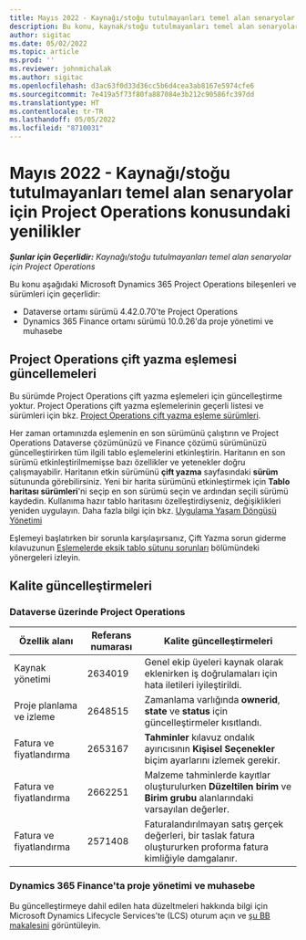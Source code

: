 ```yaml
---
title: Mayıs 2022 - Kaynağı/stoğu tutulmayanları temel alan senaryolar için Project Operations konusundaki yenilikler
description: Bu konu, kaynak/stoğu tutulmayanları temel alan senaryolar için Microsoft Dynamics 365 Project Operations'ın Mayıs 2022 sürümünde kullanılabilen kalite güncelleştirmeleri hakkında bilgi sağlar.
author: sigitac
ms.date: 05/02/2022
ms.topic: article
ms.prod: ''
ms.reviewer: johnmichalak
ms.author: sigitac
ms.openlocfilehash: d3ac63f0d33d36cc5b6d4cea3ab8167e5974cfe6
ms.sourcegitcommit: 7e419a5f73f80fa887084e3b212c90586fc397dd
ms.translationtype: HT
ms.contentlocale: tr-TR
ms.lasthandoff: 05/05/2022
ms.locfileid: "8710031"
---
```

# <a name="whats-new-may-2022---project-operations-for-resourcenon-stocked-based-scenarios"></a>Mayıs 2022 - Kaynağı/stoğu tutulmayanları temel alan senaryolar için Project Operations konusundaki yenilikler

_**Şunlar için Geçerlidir:** Kaynağı/stoğu tutulmayanları temel alan senaryolar için Project Operations_

Bu konu aşağıdaki Microsoft Dynamics 365 Project Operations bileşenleri ve sürümleri için geçerlidir:

- Dataverse ortamı sürümü 4.42.0.70'te Project Operations
- Dynamics 365 Finance ortamı sürümü 10.0.26'da proje yönetimi ve muhasebe

## <a name="project-operations-dual-write-maps-updates"></a>Project Operations çift yazma eşlemesi güncellemeleri

Bu sürümde Project Operations çift yazma eşlemeleri için güncelleştirme yoktur. Project Operations çift yazma eşlemelerinin geçerli listesi ve sürümleri için bkz. [Project Operations çift yazma eşleme sürümleri](../environment/resource-dual-write-maps.md).

Her zaman ortamınızda eşlemenin en son sürümünü çalıştırın ve Project Operations Dataverse çözümünüzü ve Finance çözümü sürümünüzü güncelleştirirken tüm ilgili tablo eşlemelerini etkinleştirin. Haritanın en son sürümü etkinleştirilmemişse bazı özellikler ve yetenekler doğru çalışmayabilir. Haritanın etkin sürümünü **çift yazma** sayfasındaki **sürüm** sütununda görebilirsiniz. Yeni bir harita sürümünü etkinleştirmek için **Tablo haritası sürümleri**'ni seçip en son sürümü seçin ve ardından seçili sürümü kaydedin. Kullanıma hazır tablo haritasını özelleştirdiyseniz, değişiklikleri yeniden uygulayın. Daha fazla bilgi için bkz. [Uygulama Yaşam Döngüsü Yönetimi](/dynamics365/fin-ops-core/dev-itpro/data-entities/dual-write/app-lifecycle-management)

Eşlemeyi başlatırken bir sorunla karşılaşırsanız, Çift Yazma sorun giderme kılavuzunun [Eşlemelerde eksik tablo sütunu sorunları](/dynamics365/fin-ops-core/dev-itpro/data-entities/dual-write/dual-write-troubleshooting-finops-upgrades#missing-table-columns-issue-on-maps) bölümündeki yönergeleri izleyin.

## <a name="quality-updates"></a>Kalite güncelleştirmeleri
### <a name="project-operations-on-dataverse"></a>Dataverse üzerinde Project Operations

| Özellik alanı | Referans numarası | Kalite güncelleştirmeleri |
| --- | --- | --- |
| Kaynak yönetimi | 2634019 | Genel ekip üyeleri kaynak olarak eklenirken iş doğrulamaları için hata iletileri iyileştirildi. |
| Proje planlama ve izleme | 2648515 | Zamanlama varlığında **ownerid**, **state** ve **status** için güncelleştirmeler kısıtlandı. |
| Fatura ve fiyatlandırma | 2653167 | **Tahminler** kılavuz ondalık ayırıcısının **Kişisel Seçenekler** biçim ayarlarını izlemek gerekir. |
| Fatura ve fiyatlandırma| 2662251 | Malzeme tahminlerde kayıtlar oluşturulurken **Düzeltilen birim** ve **Birim grubu** alanlarındaki varsayılan değerler. |
| Fatura ve fiyatlandırma| 2571408 | Faturalandırılmayan satış gerçek değerleri, bir taslak fatura oluştururken proforma fatura kimliğiyle damgalanır. |

### <a name="project-management-and-accounting-in-dynamics-365-finance"></a>Dynamics 365 Finance'ta proje yönetimi ve muhasebe

Bu güncelleştirmeye dahil edilen hata düzeltmeleri hakkında bilgi için Microsoft Dynamics Lifecycle Services'te (LCS) oturum açın ve [şu BB makalesini](https://fix.lcs.dynamics.com/Issue/Details?bugId=662864) görüntüleyin.
